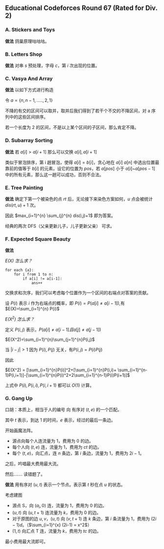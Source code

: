 ## Educational Codeforces Round 67 (Rated for Div. 2)

### A. Stickers and Toys

**做法** 鸽巢原理咕咕咕。

### B. Letters Shop

**做法** 对串 $s$ 预处理，字母 $c$，第 $i$ 次出现的位置。



### C. Vasya And Array

**做法** 以如下方式进行构造

令 $a=\{n,n-1,.....,2,1\}$

不降的有交的区间可以取并，取并后我们得到了若干个不交的不降区间，对 a 序列中的这些区间排序。

若一个长度为 2 的区间，不是以上某个区间的子区间，那么肯定不降。

### D. Subarray Sorting

**做法** 若 $a[i]>a[i+1]$ 那么可以交换 $a[i],a[i+1]$

类似于冒泡排序，第 i 趟冒泡，使得 $a[i] = b[i]$，贪心地在 $a[i]~a[n]$ 中选出位置最靠前的值等于 $b[i]$ 的元素，设它的位置为 $pos$，若 $a[pos]$ 小于 $a[i]$~$a[pos-1]$ 中的所有元素，那么这一趟可以成功，否则不合法。 

### E. Tree Painting

**做法** 确定下第一个被染色的点 $rt$ 后，无论接下来染色方案如何，$u$ 点会被统计 $dis(rt,u)+1$ 次。

因此 $max_{i=1}^{n} \sum_{j}^{n} dis(i,j)+1$ 即为答案。

经典的两次 DFS（父亲更新儿子，儿子更新父亲） 可求。

### F. Expected Square Beauty

**做法**

*$E(X)$ 怎么求？*

```
for each {a}:
	for i from 1 to n:
		if a[i] != a[i-1]:
			ans++
```

交换求和次序，我们可以考虑每个位置作为一个区间的右端点对答案的贡献。

设 $P(i)$ 表示 $i$ 作为右端点的概率，即 $P(i)=P(a[i]\neq a[i-1])$,有 $E(X)=\sum_{i=1}^{n} P(i)$ 

*$E(X^2)$ 怎么求？*

定义 $P(i,j)$ 表示，$P(a[i] \neq a[i-1] 且 a[j]\neq a[j-1])$

$E(X^2)=\sum_{i=1}^{n}\sum_{j=1}^{n}P(i,j)$

当 $|i-j|>1$ 因为 $P(i),P(j)$ 无关，有$P(i,j)=P(i)P(j)$

因此 

$E(X^2) = [\sum_{i=1}^{n}P(i)]^2+[\sum_{i=1}^{n}P(i,i)+ \sum_{i=1}^{n-1}P(i,i+1)]-[\sum_{i=1}^{n}P(i)^2+2\sum_{i=1}^{n-1}P(i)P(i+1)]$

上式中 $P(i),P(i,i),P(i,i+1)$ 都可以 $O(1)$ 计算。


### G. Gang Up

口胡：本质上，相当于人的编号 向 有序对 $(t,e)$ 的一个匹配。

其中 $t$ 表示，到达 1 的时间，$e$ 表示，经过的最后一条边。

开始画魔法阵。

* 源点向每个人连流量为 1，费用为 0 的边。
* 每个人向 $(t,e)$ 连，流量为 1，费用为 $ct$ 的边。
* 每个 $(t,e)$，向汇点，连 $n$ 条边，第 $i$  条边，流量为 1，费用为 $2i-1$。

之后，吟唱最大费用最大流。

然后....... 读错题了。

**做法** 用有序对 $(u,t)$ 表示一个节点。表示第 $t$ 秒在点 $u$ 的状态。

考虑建图

* 源点 S，向 $(a_i,0)$ 连，流量为 1，费用为 0 的边。
* $(u,t)$ 向 $(u,t+1)$ 连流量为 $k$，费用为 0 的边。
* 对于原图的边 $u,v$，$(u,t)$ 向 $(v,t+1)$ 连 $k$ 条边，第 $i$ 条流量为 $1$，费用为 $(2i-1)d$。（$\sum_{i=1}^{x} (2i-1) = x^2$）
* $(1,t)$ 向汇点 T 连，流量为 $k$，费用为 $tc$ 的边。

最小费用最大流即可。















